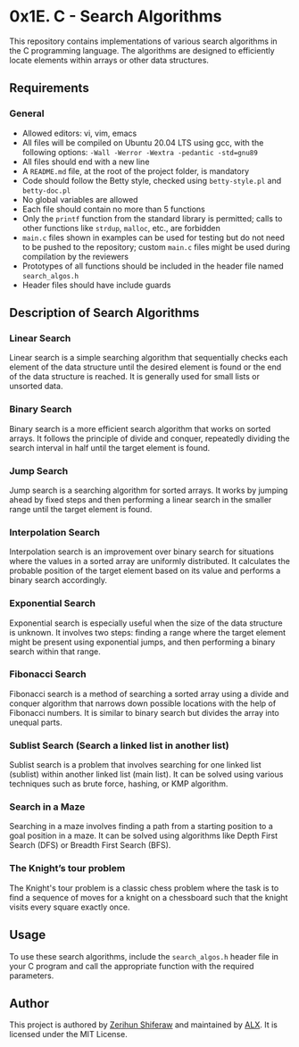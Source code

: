 # 0x1E. C - Search Algorithms

This repository contains implementations of various search algorithms in the C programming language. The algorithms are designed to efficiently locate elements within arrays or other data structures.

## Requirements
### General
- Allowed editors: vi, vim, emacs
- All files will be compiled on Ubuntu 20.04 LTS using gcc, with the following options: `-Wall -Werror -Wextra -pedantic -std=gnu89`
- All files should end with a new line
- A `README.md` file, at the root of the project folder, is mandatory
- Code should follow the Betty style, checked using `betty-style.pl` and `betty-doc.pl`
- No global variables are allowed
- Each file should contain no more than 5 functions
- Only the `printf` function from the standard library is permitted; calls to other functions like `strdup`, `malloc`, etc., are forbidden
- `main.c` files shown in examples can be used for testing but do not need to be pushed to the repository; custom `main.c` files might be used during compilation by the reviewers
- Prototypes of all functions should be included in the header file named `search_algos.h`
- Header files should have include guards

## Description of Search Algorithms

### Linear Search
Linear search is a simple searching algorithm that sequentially checks each element of the data structure until the desired element is found or the end of the data structure is reached. It is generally used for small lists or unsorted data.

### Binary Search
Binary search is a more efficient search algorithm that works on sorted arrays. It follows the principle of divide and conquer, repeatedly dividing the search interval in half until the target element is found.

### Jump Search
Jump search is a searching algorithm for sorted arrays. It works by jumping ahead by fixed steps and then performing a linear search in the smaller range until the target element is found.

### Interpolation Search
Interpolation search is an improvement over binary search for situations where the values in a sorted array are uniformly distributed. It calculates the probable position of the target element based on its value and performs a binary search accordingly.

### Exponential Search
Exponential search is especially useful when the size of the data structure is unknown. It involves two steps: finding a range where the target element might be present using exponential jumps, and then performing a binary search within that range.

### Fibonacci Search
Fibonacci search is a method of searching a sorted array using a divide and conquer algorithm that narrows down possible locations with the help of Fibonacci numbers. It is similar to binary search but divides the array into unequal parts.

### Sublist Search (Search a linked list in another list)
Sublist search is a problem that involves searching for one linked list (sublist) within another linked list (main list). It can be solved using various techniques such as brute force, hashing, or KMP algorithm.

### Search in a Maze
Searching in a maze involves finding a path from a starting position to a goal position in a maze. It can be solved using algorithms like Depth First Search (DFS) or Breadth First Search (BFS).

### The Knight’s tour problem
The Knight's tour problem is a classic chess problem where the task is to find a sequence of moves for a knight on a chessboard such that the knight visits every square exactly once.

## Usage
To use these search algorithms, include the `search_algos.h` header file in your C program and call the appropriate function with the required parameters.

## Author
This project is authored by [Zerihun Shiferaw](https://github.com/Zed-bard/alx-low_level_programming/tree/master/0x1E-search_algorithms) and maintained by [ALX](https://www.alxafrica.com/). It is licensed under the MIT License.
